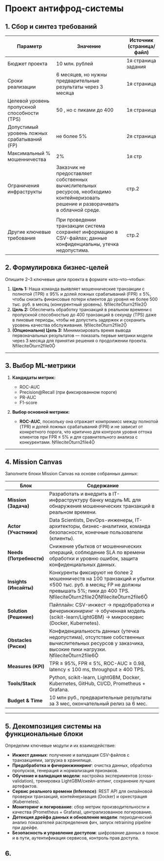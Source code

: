 # Проект антифрод-системы 

## 1. Сбор и синтез требований

| Параметр                          | Значение                                | Источник (страница/файл) |
|-----------------------------------|-----------------------------------------|---------------------------|
| Бюджет проекта                    |10 млн. рублей| 1я страница задания|
| Сроки реализации                  |6 месяцев, но нужны предварительные результаты через 3 месяца|  1я страница                          |
| Целевой уровень пропускной способности (TPS) | 50 , но с пиками до 400| 1я страница                          |
| Допустимый уровень ложных срабатываний (FP) | не более 5%| 2я страница                           |
| Максимальный % мошенничества      | 2%|   1я стр                         |
| Ограничения инфраструкты        | Заказчик не предоставляет собственных вычислительных ресурсов, необходимо контейнеризовать решение и разворачивать в облачной среде. | стр.2 |
|                           |
| Другие ключевые требования        | При проведении транзакции система сохраняет информацию в CSV-файлах; данные конфиденциальны, утечка недопустима.                               | стр.2 | При проведении транзакции системой вся информация о ней сохраняется в виде csv-файлов, каждая строка которых соответствует одной транзакции. Информация о транзакциях некоторого фиксированного периода помещается в отдельный файл. Файлы с данными содержат всю информацию о транзакциях, включая данные клиента, который ее проводил. Данная информация является конфиденциальной, ее утечка недопустима.  | стр.2 |


## 2. Формулировка бизнес-целей

Опишите 2–3 ключевые цели проекта в формате «кто–что–чтобы»:

1. **Цель 1:** Наша команда выявляет мошеннические транзакции с полнотой (TPR) ≥ 95% и долей ложных срабатываний (FPR) ≤ 5%, чтобы снизить финансовые потери клиентов до уровня не более 500 тыс. руб. в месяц (конкурентный уровень). fileciteturn2file2
2. **Цель 2:** Обеспечить обработку транзакций в реальном времени с пропускной способностью до 400 транзакций в секунду (TPS) даже в пиковые периоды, чтобы не допустить задержек и сохранить уровень качества обслуживания. fileciteturn2file2
3. **(Опционально) Цель 3:** Минимизировать время вывода первоначальных результатов — показать первые метрики модели через 3 месяца для принятия решения о продолжении проекта. fileciteturn2file0


---

## 3. Выбор ML-метрики

1. **Кандидаты метрик:**
   - ROC-AUC
   - Precision@Recall (при фиксированном пороге)
   - PR-AUC
   - F1-score

2. **Выбор основной метрики:**
   - **ROC-AUC**, поскольку она отражает компромисс между полнотой (TPR) и долей ложных срабатываний (FPR) и не зависит от конкретного порога, что критично для контроля уровня оттока клиентов при FPR ≤ 5% и для сравнительного анализа с конкурентами. fileciteturn2file4


---

## 4. Mission Canvas

Заполните блоки Mission Canvas на основе собранных данных:

| Блок                  | Содержание                                                                                                                 |
|-----------------------|----------------------------------------------------------------------------------------------------------------------------|
| **Mission (Задача)**  | Разработать и внедрить в IT-инфраструктуру банку модуль ML для обнаружения мошеннических транзакций в реальном времени.      |
| **Actor (Участники)** | Data Scientists, DevOps-инженеры, IT-архитекторы, бизнес-аналитики, команда безопасности, конечные пользователи (клиенты).    |
| **Needs (Потребности)**| Снижение убытков от мошеннических операций, соблюдение SLA по времени обработки и уровню ошибок, защита конфиденциальных данных. |
| **Insights (Инсайты)**| Конкуренты фиксируют не более 2 мошенничеств на 100 транзакций и убытки ≤500 тыс. руб. в месяц; FP не должны превышать 5%; пики до 400 TPS. fileciteturn2file2fileciteturn2file6         |
| **Solution (Решение)**| Пайплайн: CSV-инжест → предобработка и фичеринжиниринг → обученная модель (scikit-learn/LightGBM) → микросервис (Docker, Kubernetes). |
| **Obstacles (Риски)** | Конфиденциальность данных (утечка недопустима), отсутствие собственных вычислительных ресурсов у заказчика, высокие пики нагрузки. fileciteturn2file6 |
| **Measures (KPI)**    | TPR ≥ 95%, FPR ≤ 5%, ROC-AUC ≥ 0.98, latency ≤ 100 ms, throughput ≥ 400 TPS.                                                     |
| **Tools/Stack**       | Python, scikit-learn, LightGBM, Docker, Kubernetes, GitHub, CI/CD, Prometheus + Grafana.                                    |
| **Budget & Time**     | 10 млн руб., предварительные результаты за 3 мес, окончательный релиз за 6 мес.                             |



---

## 5. Декомпозиция системы на функциональные блоки

Определим ключевые модули и их взаимодействие:

- **Инжест данных**: получение и валидация CSV-файлов с транзакциями, загрузка в хранилище.
- **Предобработка и фичеринжиниринг**: очистка данных, обработка пропусков, генерация и нормализация признаков.
- **Обучение и валидация модели**: настройка экспериментов (cross-validation), тренировка LightGBM/скейл-аппинг, сохранение лучших артефактов.
- **Сервис реального времени (Inference)**: REST API для онлайновой проверки транзакций, контейнеризация (Docker) и оркестрация (Kubernetes).
- **Мониторинг и логирование**: сбор метрик производительности и качества (Prometheus + Grafana), централизованное логирование.
- **Детекция дрейфа данных и обновление модели**: периодический анализ показателей распределения фич, запуск retraining pipeline при дрейфе.
- **Безопасность и управление доступом**: шифрование данных в покое и в пути, аутентификация сервисов, контроль прав доступа.

## 6. 
